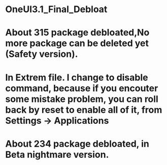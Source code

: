 # OneUI3.1_Final_Debloat
# About 315 package debloated,No more package can be deleted yet (Safety version).
# In Extrem file. I change to disable command, because if you encouter some mistake problem, you can roll back by reset to enable all of it, from Settings -> Applications
# About 234 package debloated, in Beta nightmare version.
